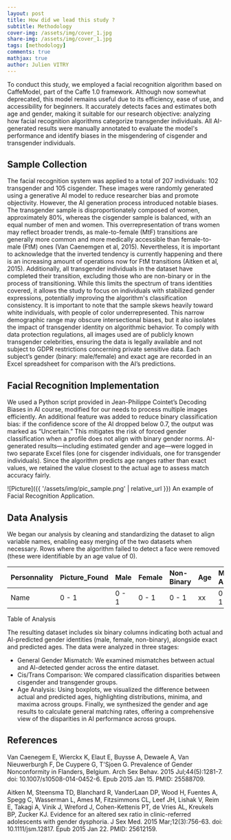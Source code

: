 ```yaml
---
layout: post
title: How did we lead this study ?
subtitle: Methodology
cover-img: /assets/img/cover_1.jpg
share-img: /assets/img/cover_1.jpg
tags: [methodology]
comments: true
mathjax: true
author: Julien VITRY
---
```


To conduct this study, we employed a facial recognition algorithm based on CaffeModel, part of the Caffe 1.0 framework. Although now somewhat deprecated, this model remains useful due to its efficiency, ease of use, and accessibility for beginners. It accurately detects faces and estimates both age and gender, making it suitable for our research objective: analyzing how facial recognition algorithms categorize transgender individuals. All AI-generated results were manually annotated to evaluate the model's performance and identify biases in the misgendering of cisgender and transgender individuals.

## Sample Collection
The facial recognition system was applied to a total of 207 individuals: 102 transgender and 105 cisgender. These images were randomly generated using a generative AI model to reduce researcher bias and promote objectivity. However, the AI generation process introduced notable biases. The transgender sample is disproportionately composed of women, approximately 80%, whereas the cisgender sample is balanced, with an equal number of men and women.
This overrepresentation of trans women may reflect broader trends, as male-to-female (MtF) transitions are generally more common and more medically accessible than female-to-male (FtM) ones (Van Caenemgen et al, 2015). Nevertheless, it is important to acknowledge that the inverted tendency is currently happening and there is an increasing amount of operations now for FtM transitions (Aitken et al, 2015). Additionally, all transgender individuals in the dataset have completed their transition, excluding those who are non-binary or in the process of transitioning. While this limits the spectrum of trans identities covered, it allows the study to focus on individuals with stabilized gender expressions, potentially improving the algorithm's classification consistency.
It is important to note that the sample skews heavily toward white individuals, with people of color underrepresented. This narrow demographic range may obscure intersectional biases, but it also isolates the impact of transgender identity on algorithmic behavior. To comply with data protection regulations, all images used are of publicly known transgender celebrities, ensuring the data is legally available and not subject to GDPR restrictions concerning private sensitive data. Each subject’s gender (binary: male/female) and exact age are recorded in an Excel spreadsheet for comparison with the AI’s predictions.

## Facial Recognition Implementation
We used a Python script provided in Jean-Philippe Cointet’s Decoding Biases in AI course, modified for our needs to process multiple images efficiently. An additional feature was added to reduce binary classification bias: if the confidence score of the AI dropped below 0.7, the output was marked as “Uncertain.” This mitigates the risk of forced gender classification when a profile does not align with binary gender norms.
AI-generated results—including estimated gender and age—were logged in two separate Excel files (one for cisgender individuals, one for transgender individuals). Since the algorithm predicts age ranges rather than exact values, we retained the value closest to the actual age to assess match accuracy fairly.

![Picture]({{ '/assets/img/pic_sample.png' | relative_url }})
An example of Facial Recognition Application.

## Data Analysis
We began our analysis by cleaning and standardizing the dataset to align variable names, enabling easy merging of the two datasets when necessary. Rows where the algorithm failed to detect a face were removed (these were identifiable by an age value of 0).

| Personnality | Picture_Found | Male | Female | Non-Binary | Age | Male AI | Female_AI | Uncertain_AI | Age_AI | 
| :------ |:------- | :---------- |:------ |:--- | :--- | :------ |:--- | :--- | :------ |
| Name | 0 - 1 | 0 - 1 | 0 - 1 | 0 - 1 | xx | 0 - 1 | 0 - 1 | 0 - 1 | xx |
Table of Analysis

The resulting dataset includes six binary columns indicating both actual and AI-predicted gender identities (male, female, non-binary), alongside exact and predicted ages.
The data were analyzed in three stages:
- General Gender Mismatch: We examined mismatches between actual and AI-detected gender across the entire dataset.
- Cis/Trans Comparison: We compared classification disparities between cisgender and transgender groups.
- Age Analysis: Using boxplots, we visualized the difference between actual and predicted ages, highlighting distributions, minima, and maxima across groups.
Finally, we synthesized the gender and age results to calculate general matching rates, offering a comprehensive view of the disparities in AI performance across groups.

## References 
Van Caenegem E, Wierckx K, Elaut E, Buysse A, Dewaele A, Van Nieuwerburgh F, De Cuypere G, T'Sjoen G. Prevalence of Gender Nonconformity in Flanders, Belgium. Arch Sex Behav. 2015 Jul;44(5):1281-7. doi: 10.1007/s10508-014-0452-6. Epub 2015 Jan 15. PMID: 25588709.

Aitken M, Steensma TD, Blanchard R, VanderLaan DP, Wood H, Fuentes A, Spegg C, Wasserman L, Ames M, Fitzsimmons CL, Leef JH, Lishak V, Reim E, Takagi A, Vinik J, Wreford J, Cohen-Kettenis PT, de Vries AL, Kreukels BP, Zucker KJ. Evidence for an altered sex ratio in clinic-referred adolescents with gender dysphoria. J Sex Med. 2015 Mar;12(3):756-63. doi: 10.1111/jsm.12817. Epub 2015 Jan 22. PMID: 25612159.



